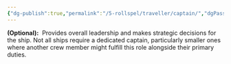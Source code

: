 ```yaml
---
{"dg-publish":true,"permalink":"/5-rollspel/traveller/captain/","dgPassFrontmatter":true}
---
```



**(Optional):** 
Provides overall leadership and makes strategic decisions for the ship. Not all ships require a dedicated captain, particularly smaller ones where another crew member might fulfill this role alongside their primary duties.